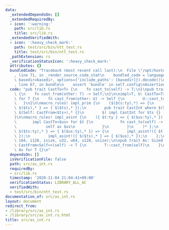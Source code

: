 ```yaml
---
data:
  _extendedDependsOn: []
  _extendedRequiredBy:
  - icon: ':warning:'
    path: src/lib.rs
    title: src/lib.rs
  _extendedVerifiedWith:
  - icon: ':heavy_check_mark:'
    path: test/src/bin/ntt_test.rs
    title: test/src/bin/ntt_test.rs
  _pathExtension: rs
  _verificationStatusIcon: ':heavy_check_mark:'
  attributes: {}
  bundledCode: "Traceback (most recent call last):\n  File \"/opt/hostedtoolcache/Python/3.9.0/x64/lib/python3.9/site-packages/onlinejudge_verify/documentation/build.py\"\
    , line 71, in _render_source_code_stat\n    bundled_code = language.bundle(stat.path,\
    \ basedir=basedir, options={'include_paths': [basedir]}).decode()\n  File \"/opt/hostedtoolcache/Python/3.9.0/x64/lib/python3.9/site-packages/onlinejudge_verify/languages/user_defined.py\"\
    , line 67, in bundle\n    assert 'bundle' in self.config\nAssertionError\n"
  code: "pub trait CastTo<T> {\n    fn cast_to(self) -> T;\n}\npub trait CastFrom<T>\
    \ {\n    fn cast_from(other: T) -> Self;\n}\n\nimpl<T, U: CastTo<T>> CastFrom<U>\
    \ for T {\n    fn cast_from(other: U) -> Self {\n        U::cast_to(other)\n \
    \   }\n}\n\nmacro_rules! impl_prim {\n    ($($ts:ty),*) => {\n        impl_asint!({\
    \ $($ts),* } => { $($ts),* });\n        pub trait CastInt where $(Self: CastTo<$ts>),*,\
    \ $(Self: CastFrom<$ts>),* {}\n        $( impl CastInt for $ts {} )*\n    }\n\
    }\n\nmacro_rules! impl_asint {\n    ({ $t:ty } => { $($us:ty),* }) => { $(\n \
    \       impl CastTo<$us> for $t {\n            fn cast_to(self) -> $us {\n   \
    \             self as $us\n            }\n        }\n    )* };\n    ({ $t:ty,\
    \ $($ts:ty),* } => { $($us:ty),* }) => {\n        impl_asint!({ $t } => { $($us),*\
    \ });\n        impl_asint!({ $($ts),* } => { $($us),* });\n    };\n}\n\nimpl_prim!(i32,\
    \ i64, i128, isize, u32, u64, u128, usize);\n\npub trait As: Sized {\n    fn as_<T:\
    \ CastFrom<Self>>(self) -> T {\n        T::cast_from(self)\n    }\n}\n\nimpl<T>\
    \ As for T {}\n"
  dependsOn: []
  isVerificationFile: false
  path: src/as_int.rs
  requiredBy:
  - src/lib.rs
  timestamp: '2020-11-04 21:04:41+09:00'
  verificationStatus: LIBRARY_ALL_AC
  verifiedWith:
  - test/src/bin/ntt_test.rs
documentation_of: src/as_int.rs
layout: document
redirect_from:
- /library/src/as_int.rs
- /library/src/as_int.rs.html
title: src/as_int.rs
---
```

